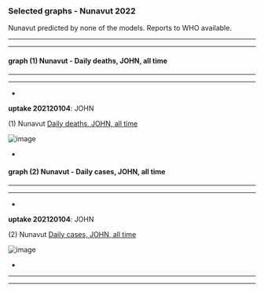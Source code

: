 ### Selected graphs - Nunavut 2022

Nunavut predicted by none of the models. Reports to WHO available.


  
**** 
****  

  
  
  
#### graph (1) Nunavut - Daily deaths, JOHN, all time

****
****  




*

**uptake 202120104**: JOHN

(1) Nunavut [Daily deaths, JOHN, all time](https://github.com/pourmalek/CovidVisualizedCountry/blob/main/20220104/output/JOHN/graph%201%20c%20COVID-19%20daily%20deaths%2C%20Canada%2C%20Nunavut%2C%20Johns%20Hopkins.pdf)

![image](https://user-images.githubusercontent.com/30849720/148272187-bc3fb7b9-a2a5-488d-a5de-3da92ed840d4.png)
 
*







#### graph (2) Nunavut - Daily cases, JOHN, all time

****
****  




*

**uptake 202120104**: JOHN

(2) Nunavut [Daily cases, JOHN, all time](https://github.com/pourmalek/CovidVisualizedCountry/blob/main/20220104/output/JOHN/graph%202%20c%20COVID-19%20daily%20cases%2C%20Canada%2C%20Nunavut%2C%20Johns%20Hopkins.pdf)

![image](https://user-images.githubusercontent.com/30849720/148272292-490bbeb3-7e89-49b6-8351-104fc7b765b5.png)
 
*



****
****
